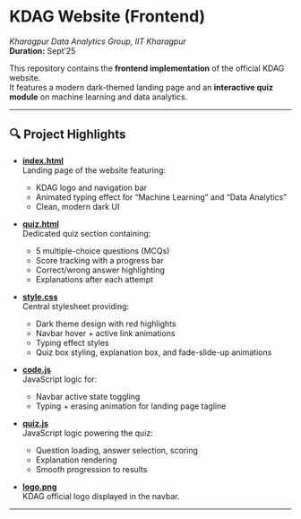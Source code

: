# KDAG Website (Frontend)  
*Kharagpur Data Analytics Group, IIT Kharagpur*  
**Duration:** Sept’25  

This repository contains the **frontend implementation** of the official KDAG website.  
It features a modern dark-themed landing page and an **interactive quiz module** on machine learning and data analytics.

---

## 🔍 Project Highlights

- **[index.html](./index.html)**  
  Landing page of the website featuring:
  - KDAG logo and navigation bar  
  - Animated typing effect for “Machine Learning” and “Data Analytics”  
  - Clean, modern dark UI  

- **[quiz.html](./quiz.html)**  
  Dedicated quiz section containing:
  - 5 multiple-choice questions (MCQs)  
  - Score tracking with a progress bar  
  - Correct/wrong answer highlighting  
  - Explanations after each attempt  

- **[style.css](./style.css)**  
  Central stylesheet providing:  
  - Dark theme design with red highlights  
  - Navbar hover + active link animations  
  - Typing effect styles  
  - Quiz box styling, explanation box, and fade-slide-up animations  

- **[code.js](./code.js)**  
  JavaScript logic for:  
  - Navbar active state toggling  
  - Typing + erasing animation for landing page tagline  

- **[quiz.js](./quiz.js)**  
  JavaScript logic powering the quiz:
  - Question loading, answer selection, scoring  
  - Explanation rendering  
  - Smooth progression to results  

- **[logo.png](./logo.png)**  
  KDAG official logo displayed in the navbar.

---
